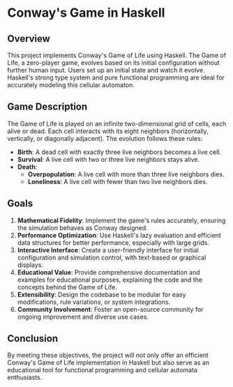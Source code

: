 # Conway's Game in Haskell

## Overview
This project implements Conway's Game of Life using Haskell. The Game of Life, a zero-player game, evolves based on its initial configuration without further human input. Users set up an initial state and watch it evolve. Haskell's strong type system and pure functional programming are ideal for accurately modeling this cellular automaton.

## Game Description
The Game of Life is played on an infinite two-dimensional grid of cells, each alive or dead. Each cell interacts with its eight neighbors (horizontally, vertically, or diagonally adjacent). The evolution follows these rules:
- **Birth**: A dead cell with exactly three live neighbors becomes a live cell.
- **Survival**: A live cell with two or three live neighbors stays alive.
- **Death**:
  - **Overpopulation**: A live cell with more than three live neighbors dies.
  - **Loneliness**: A live cell with fewer than two live neighbors dies.

## Goals
1. **Mathematical Fidelity**: Implement the game's rules accurately, ensuring the simulation behaves as Conway designed.
2. **Performance Optimization**: Use Haskell's lazy evaluation and efficient data structures for better performance, especially with large grids.
3. **Interactive Interface**: Create a user-friendly interface for initial configuration and simulation control, with text-based or graphical displays.
4. **Educational Value**: Provide comprehensive documentation and examples for educational purposes, explaining the code and the concepts behind the Game of Life.
5. **Extensibility**: Design the codebase to be modular for easy modifications, rule variations, or system integrations.
6. **Community Involvement**: Foster an open-source community for ongoing improvement and diverse use cases.

## Conclusion
By meeting these objectives, the project will not only offer an efficient Conway's Game of Life implementation in Haskell but also serve as an educational tool for functional programming and cellular automata enthusiasts.

